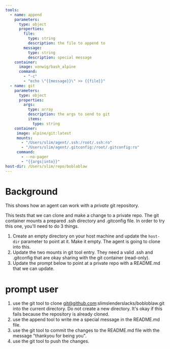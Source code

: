 ```yaml
---
tools:
  - name: append
    parameters:
      type: object
      properties:
        file:
          type: string
          description: the file to append to
        message:
          type: string
          description: special message
    container:
      image: vonwig/bash_alpine
      command:
        - "-c"
        - "echo \"{{message}}\" >> {{file}}"
  - name: git
    parameters:
      type: object
      properties:
        args:
          type: array
          description: the args to send to git
          items:
            type: string
    container:
     image: alpine/git:latest
     mounts:
       - "/Users/slim/agent/.ssh:/root/.ssh:ro"
       - "/Users/slim/agent/.gitconfig:/root/.gitconfig:ro"
     command:
       - --no-pager
       - "{{args|into}}"
host-dir: /Users/slim/repo/bobloblaw
---
```


# Background

This shows how an agent can work with a _private_ git repository.

This tests that we can clone and make a change to a private repo. The git container mounts a prepared .ssh directory and .gitconfig file. In order to try this one, you'll need to do 3 things.

1. Create an empty directory on your host machine and update the `host-dir` parameter to point at it.  Make it empty.  The agent is going to clone into this.
1. Update the two mounts in git tool entry. They need a valid .ssh and .gitconfig that are okay sharing with the git container (read-only).
2. Update the prompt below to point at a private repo with a README.md that we can update.

# prompt user

1.  use the git tool to clone git@github.com:slimslenderslacks/bobloblaw.git into the current directory. Do not create a new directory.  It's okay if this 
    fails because the repository is already cloned.
2.  use the append tool to write me a special message in the README.md file.
3.  use the git tool to commit the changes to the README.md file with the message "thankyou for being you".
4.  use the git tool to push the changes.

